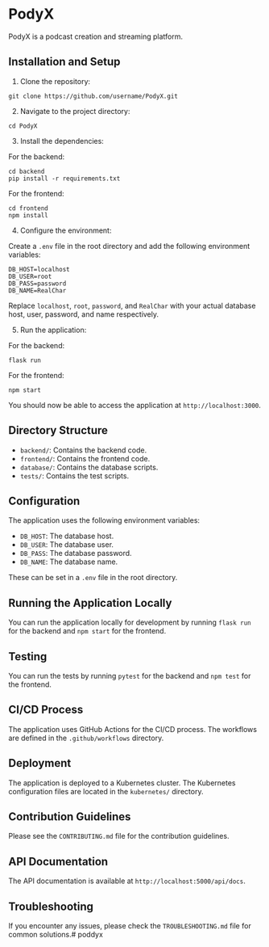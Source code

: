 # PodyX

PodyX is a podcast creation and streaming platform.

## Installation and Setup

1. Clone the repository:

```
git clone https://github.com/username/PodyX.git
```

2. Navigate to the project directory:

```
cd PodyX
```

3. Install the dependencies:

For the backend:

```
cd backend
pip install -r requirements.txt
```

For the frontend:

```
cd frontend
npm install
```

4. Configure the environment:

Create a `.env` file in the root directory and add the following environment variables:

```
DB_HOST=localhost
DB_USER=root
DB_PASS=password
DB_NAME=RealChar
```

Replace `localhost`, `root`, `password`, and `RealChar` with your actual database host, user, password, and name respectively.

5. Run the application:

For the backend:

```
flask run
```

For the frontend:

```
npm start
```

You should now be able to access the application at `http://localhost:3000`.

## Directory Structure

- `backend/`: Contains the backend code.
- `frontend/`: Contains the frontend code.
- `database/`: Contains the database scripts.
- `tests/`: Contains the test scripts.

## Configuration

The application uses the following environment variables:

- `DB_HOST`: The database host.
- `DB_USER`: The database user.
- `DB_PASS`: The database password.
- `DB_NAME`: The database name.

These can be set in a `.env` file in the root directory.

## Running the Application Locally

You can run the application locally for development by running `flask run` for the backend and `npm start` for the frontend.

## Testing

You can run the tests by running `pytest` for the backend and `npm test` for the frontend.

## CI/CD Process

The application uses GitHub Actions for the CI/CD process. The workflows are defined in the `.github/workflows` directory.

## Deployment

The application is deployed to a Kubernetes cluster. The Kubernetes configuration files are located in the `kubernetes/` directory.

## Contribution Guidelines

Please see the `CONTRIBUTING.md` file for the contribution guidelines.

## API Documentation

The API documentation is available at `http://localhost:5000/api/docs`.

## Troubleshooting

If you encounter any issues, please check the `TROUBLESHOOTING.md` file for common solutions.# poddyx

